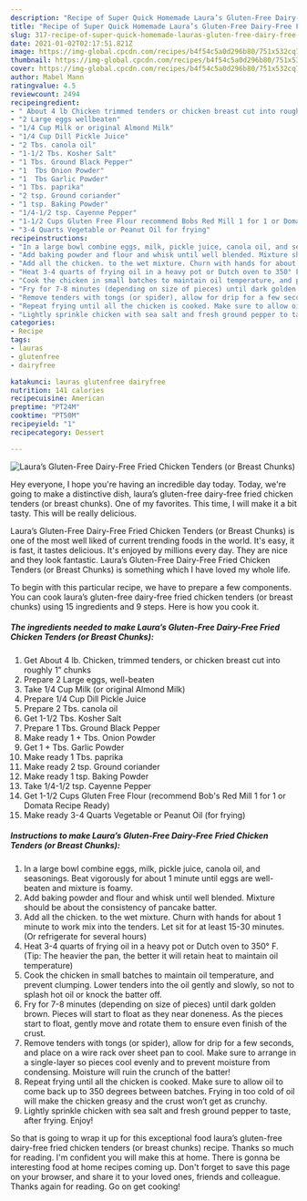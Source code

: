 ```yaml
---
description: "Recipe of Super Quick Homemade Laura’s Gluten-Free Dairy-Free Fried Chicken Tenders (or Breast Chunks)"
title: "Recipe of Super Quick Homemade Laura’s Gluten-Free Dairy-Free Fried Chicken Tenders (or Breast Chunks)"
slug: 317-recipe-of-super-quick-homemade-lauras-gluten-free-dairy-free-fried-chicken-tenders-or-breast-chunks
date: 2021-01-02T02:17:51.821Z
image: https://img-global.cpcdn.com/recipes/b4f54c5a0d296b80/751x532cq70/lauras-gluten-free-dairy-free-fried-chicken-tenders-or-breast-chunks-recipe-main-photo.jpg
thumbnail: https://img-global.cpcdn.com/recipes/b4f54c5a0d296b80/751x532cq70/lauras-gluten-free-dairy-free-fried-chicken-tenders-or-breast-chunks-recipe-main-photo.jpg
cover: https://img-global.cpcdn.com/recipes/b4f54c5a0d296b80/751x532cq70/lauras-gluten-free-dairy-free-fried-chicken-tenders-or-breast-chunks-recipe-main-photo.jpg
author: Mabel Mann
ratingvalue: 4.5
reviewcount: 2494
recipeingredient:
- " About 4 lb Chicken trimmed tenders or chicken breast cut into roughly 1 chunks"
- "2 Large eggs wellbeaten"
- "1/4 Cup Milk or original Almond Milk"
- "1/4 Cup Dill Pickle Juice"
- "2 Tbs. canola oil"
- "1-1/2 Tbs. Kosher Salt"
- "1 Tbs. Ground Black Pepper"
- "1  Tbs Onion Powder"
- "1  Tbs Garlic Powder"
- "1 Tbs. paprika"
- "2 tsp. Ground coriander"
- "1 tsp. Baking Powder"
- "1/4-1/2 tsp. Cayenne Pepper"
- "1-1/2 Cups Gluten Free Flour recommend Bobs Red Mill 1 for 1 or Domata Recipe Ready"
- "3-4 Quarts Vegetable or Peanut Oil for frying"
recipeinstructions:
- "In a large bowl combine eggs, milk, pickle juice, canola oil, and seasonings. Beat vigorously for about 1 minute until eggs are well-beaten and mixture is foamy."
- "Add baking powder and flour and whisk until well blended. Mixture should be about the consistency of pancake batter."
- "Add all the chicken. to the wet mixture. Churn with hands for about 1 minute to work mix into the tenders. Let sit for at least 15-30 minutes. (Or refrigerate for several hours)"
- "Heat 3-4 quarts of frying oil in a heavy pot or Dutch oven to 350° F. (Tip: The heavier the pan, the better it will retain heat to maintain oil temperature)"
- "Cook the chicken in small batches to maintain oil temperature, and prevent clumping. Lower tenders into the oil gently and slowly, so not to splash hot oil or knock the batter off."
- "Fry for 7-8 minutes (depending on size of pieces) until dark golden brown. Pieces will start to float as they near doneness. As the pieces start to float, gently move and rotate them to ensure even finish of the crust."
- "Remove tenders with tongs (or spider), allow for drip for a few seconds, and place on a wire rack over sheet pan to cool. Make sure to arrange in a single-layer so pieces cool evenly and to prevent moisture from condensing. Moisture will ruin the crunch of the batter!"
- "Repeat frying until all the chicken is cooked. Make sure to allow oil to come back up to 350 degrees between batches. Frying in too cold of oil will make the chicken greasy and the crust won’t get as crunchy."
- "Lightly sprinkle chicken with sea salt and fresh ground pepper to taste, after frying. Enjoy!"
categories:
- Recipe
tags:
- lauras
- glutenfree
- dairyfree

katakunci: lauras glutenfree dairyfree 
nutrition: 141 calories
recipecuisine: American
preptime: "PT24M"
cooktime: "PT50M"
recipeyield: "1"
recipecategory: Dessert

---
```



![Laura’s Gluten-Free Dairy-Free Fried Chicken Tenders (or Breast Chunks)](https://img-global.cpcdn.com/recipes/b4f54c5a0d296b80/751x532cq70/lauras-gluten-free-dairy-free-fried-chicken-tenders-or-breast-chunks-recipe-main-photo.jpg)

Hey everyone, I hope you're having an incredible day today. Today, we're going to make a distinctive dish, laura’s gluten-free dairy-free fried chicken tenders (or breast chunks). One of my favorites. This time, I will make it a bit tasty. This will be really delicious.

Laura’s Gluten-Free Dairy-Free Fried Chicken Tenders (or Breast Chunks) is one of the most well liked of current trending foods in the world. It's easy, it is fast, it tastes delicious. It's enjoyed by millions every day. They are nice and they look fantastic. Laura’s Gluten-Free Dairy-Free Fried Chicken Tenders (or Breast Chunks) is something which I have loved my whole life.




To begin with this particular recipe, we have to prepare a few components. You can cook laura’s gluten-free dairy-free fried chicken tenders (or breast chunks) using 15 ingredients and 9 steps. Here is how you cook it.

<!--inarticleads1-->

##### The ingredients needed to make Laura’s Gluten-Free Dairy-Free Fried Chicken Tenders (or Breast Chunks):

1. Get  About 4 lb. Chicken, trimmed tenders, or chicken breast cut into roughly 1” chunks
1. Prepare 2 Large eggs, well-beaten
1. Take 1/4 Cup Milk (or original Almond Milk)
1. Prepare 1/4 Cup Dill Pickle Juice
1. Prepare 2 Tbs. canola oil
1. Get 1-1/2 Tbs. Kosher Salt
1. Prepare 1 Tbs. Ground Black Pepper
1. Make ready 1 + Tbs. Onion Powder
1. Get 1 + Tbs. Garlic Powder
1. Make ready 1 Tbs. paprika
1. Make ready 2 tsp. Ground coriander
1. Make ready 1 tsp. Baking Powder
1. Take 1/4-1/2 tsp. Cayenne Pepper
1. Get 1-1/2 Cups Gluten Free Flour (recommend Bob&#39;s Red Mill 1 for 1 or Domata Recipe Ready)
1. Make ready 3-4 Quarts Vegetable or Peanut Oil (for frying)




<!--inarticleads2-->

##### Instructions to make Laura’s Gluten-Free Dairy-Free Fried Chicken Tenders (or Breast Chunks):

1. In a large bowl combine eggs, milk, pickle juice, canola oil, and seasonings. Beat vigorously for about 1 minute until eggs are well-beaten and mixture is foamy.
1. Add baking powder and flour and whisk until well blended. Mixture should be about the consistency of pancake batter.
1. Add all the chicken. to the wet mixture. Churn with hands for about 1 minute to work mix into the tenders. Let sit for at least 15-30 minutes. (Or refrigerate for several hours)
1. Heat 3-4 quarts of frying oil in a heavy pot or Dutch oven to 350° F. (Tip: The heavier the pan, the better it will retain heat to maintain oil temperature)
1. Cook the chicken in small batches to maintain oil temperature, and prevent clumping. Lower tenders into the oil gently and slowly, so not to splash hot oil or knock the batter off.
1. Fry for 7-8 minutes (depending on size of pieces) until dark golden brown. Pieces will start to float as they near doneness. As the pieces start to float, gently move and rotate them to ensure even finish of the crust.
1. Remove tenders with tongs (or spider), allow for drip for a few seconds, and place on a wire rack over sheet pan to cool. Make sure to arrange in a single-layer so pieces cool evenly and to prevent moisture from condensing. Moisture will ruin the crunch of the batter!
1. Repeat frying until all the chicken is cooked. Make sure to allow oil to come back up to 350 degrees between batches. Frying in too cold of oil will make the chicken greasy and the crust won’t get as crunchy.
1. Lightly sprinkle chicken with sea salt and fresh ground pepper to taste, after frying. Enjoy!




So that is going to wrap it up for this exceptional food laura’s gluten-free dairy-free fried chicken tenders (or breast chunks) recipe. Thanks so much for reading. I'm confident you will make this at home. There is gonna be interesting food at home recipes coming up. Don't forget to save this page on your browser, and share it to your loved ones, friends and colleague. Thanks again for reading. Go on get cooking!
